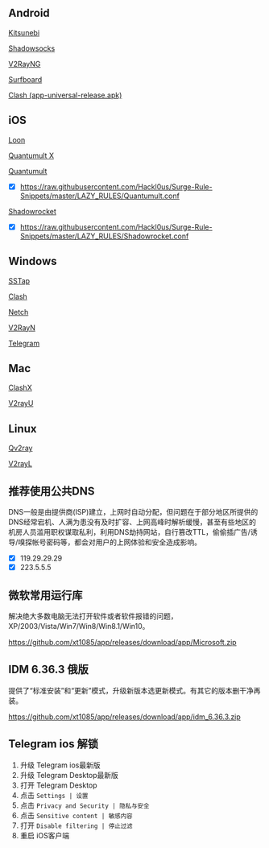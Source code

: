 ## Android

[Kitsunebi](https://github.com/xt1085/app/releases/download/app/Kitsunebi.apk)

[Shadowsocks](https://github.com/shadowsocks/shadowsocks-android/releases)

[V2RayNG](https://github.com/2dust/v2rayNG/releases)

[Surfboard](https://play.google.com/store/apps/details?id=com.getsurfboard)

[Clash (app-universal-release.apk)](https://github.com/Kr328/ClashForAndroid/releases) 



## iOS

[Loon](https://apps.apple.com/us/app/loon/id1373567447)

[Quantumult X](https://apps.apple.com/us/app/quantumult-x/id1443988620)

[Quantumult](https://itunes.apple.com/us/app/quantumult/id1252015438?mt=8)

- [x] https://raw.githubusercontent.com/Hackl0us/Surge-Rule-Snippets/master/LAZY_RULES/Quantumult.conf

[Shadowrocket](https://apps.apple.com/us/app/shadowrocket/id932747118)

- [x] https://raw.githubusercontent.com/Hackl0us/Surge-Rule-Snippets/master/LAZY_RULES/Shadowrocket.conf


## Windows

[SSTap](https://github.com/xt1085/app/releases/download/app/sstap1.0.9.7.zip)

[Clash](https://github.com/Fndroid/clash_for_windows_pkg/releases)

[Netch](https://github.com/NetchX/Netch/releases)

[V2RayN](https://github.com/2dust/v2rayN/releases/latest/download/v2rayN-Core.zip)

[Telegram](https://github.com/xt1085/app/releases/download/app/tsetup.2.0.1.zip)


## Mac

[ClashX](https://github.com/yichengchen/clashX/releases)

[V2rayU](https://github.com/yanue/V2rayU/releases)

## Linux

[Qv2ray](https://github.com/Qv2ray/Qv2ray/releases)

[V2rayL](https://github.com/jiangxufeng/v2rayL/releases)

 

## 推荐使用公共DNS

DNS一般是由提供商(ISP)建立，上网时自动分配，但问题在于部分地区所提供的DNS经常宕机、人满为患没有及时扩容、上网高峰时解析缓慢，甚至有些地区的机房人员滥用职权谋取私利，利用DNS劫持网站，自行篡改TTL，偷偷插广告/诱导/嗅探帐号密码等，都会对用户的上网体验和安全造成影响。

- [x] 119.29.29.29
- [x] 223.5.5.5

## 微软常用运行库

解决绝大多数电脑无法打开软件或者软件报错的问题，XP/2003/Vista/Win7/Win8/Win8.1/Win10。

https://github.com/xt1085/app/releases/download/app/Microsoft.zip

## IDM 6.36.3 俄版

提供了“标准安装”和“更新”模式，升级新版本选更新模式。有其它的版本删干净再装。

https://github.com/xt1085/app/releases/download/app/idm_6.36.3.zip

## Telegram ios 解锁

1.  升级 Telegram ios最新版
2.  升级 Telegram Desktop最新版
3.  打开 Telegram Desktop
4.  点击 `Settings | 设置`
5.  点击 `Privacy and Security | 隐私与安全`
6.  点击 `Sensitive content | 敏感内容`
7.  打开 `Disable filtering | 停止过滤`
8.  重启 iOS客户端
